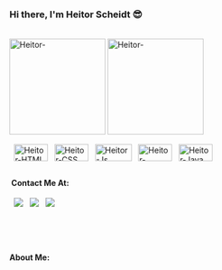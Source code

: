 ### Hi there, I'm Heitor Scheidt 😎



<div style="display: inline_block"><br>
  <img align="center" alt="Heitor-" height="170" src="https://github-readme-stats.vercel.app/api?username=HeitorScheidt&show_icons=true&theme=transparent">
  <img align="center" alt="Heitor-" height="170" src="https://github-readme-stats.vercel.app/api/top-langs/?username=HeitorScheidt&layout=compact">
</div>

<div style="display: inline_block"><br>
  <a>&nbsp;</a>
  <img align="center" alt="Heitor-HTML" height="30" width="60" src="https://img.shields.io/badge/HTML5-E34F26?style=for-the-badge&logo=html5&logoColor=white">
  <a>&nbsp;</a>
  <img align="center" alt="Heitor-CSS" height="30" width="60" src="https://img.shields.io/badge/CSS3-1572B6?style=for-the-badge&logo=css3&logoColor=white">
  <a>&nbsp;</a>
  <img align="center" alt="Heitor-Js" height="30" width="65" src="https://img.shields.io/badge/JavaScript-323330?style=for-the-badge&logo=javascript&logoColor=F7DF1E">
  <a>&nbsp;</a>
  <img align="center" alt="Heitor-Node.Js" height="30" width="60" src="https://img.shields.io/badge/Node.js-43853D?style=for-the-badge&logo=node.js&logoColor=white">
  <a>&nbsp;</a>
  <img align="center" alt="Heitor-Java" height="30" width="60" src="https://img.shields.io/badge/Java-ED8B00?style=for-the-badge&logo=openjdk&logoColor=white">

</div>

##

<h4><a>&nbsp;</a>Contact Me At:</h4>
<div>
  <a>&nbsp;</a>
  <a href = "mailto:heitor.scheidt@gmail.com"><img src="https://img.shields.io/badge/-Gmail-%23333?style=for-the-badge&logo=gmail&logoColor=white" target="_blank"></a>
  <a>&nbsp;</a>
  <a href="httphttps://www.linkedin.com/in/heitor-scheidt-3482b6202" target="_blank"><img src="https://img.shields.io/badge/-LinkedIn-%230077B5?style=for-the-badge&logo=linkedin&logoColor=white" target="_blank"></a> 
  <a>&nbsp;</a>
  <a href="https://instagram.com/heitorscheidt" target="_blank"><img src="https://img.shields.io/badge/-Instagram-%23E4405F?style=for-the-badge&logo=instagram&logoColor=white" target="_blank"></a>

<br><br>

##

<p><strong>About Me: </strong></p>  


</div>
